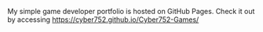 My simple game developer portfolio is hosted on GitHub Pages.
Check it out by accessing <https://cyber752.github.io/Cyber752-Games/>
